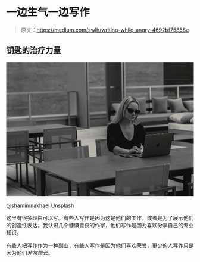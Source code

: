 # 一边生气一边写作

> 原文：<https://medium.com/swlh/writing-while-angry-4692bf75858e>

## 钥匙的治疗力量

![](img/051870c4d850232373d9202b5fdcdb8d.png)

[@shamimnakhaei](https://unsplash.com/@shamimnakhaei) Unsplash

这里有很多理由可以写。有些人写作是因为这是他们的工作，或者是为了展示他们的创造性表达。我认识几个慷慨善良的作家，他们写作是因为喜欢分享自己的专业知识。

有些人把写作作为一种副业，有些人写作是因为他们喜欢荣誉，更少的人写作只是因为他们*非常擅长*。